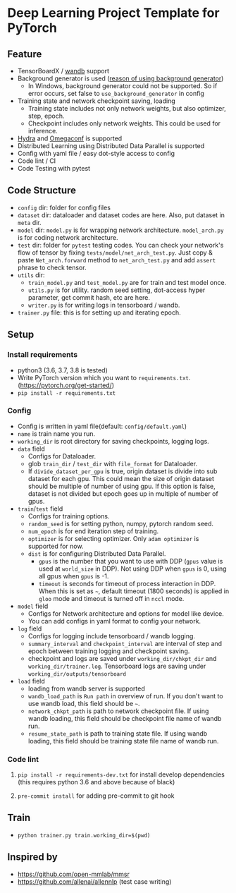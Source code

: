 # Deep Learning Project Template for PyTorch

## Feature

- TensorBoardX / [wandb](https://www.wandb.com/) support
- Background generator is used ([reason of using background generator](https://github.com/IgorSusmelj/pytorch-styleguide/issues/5))
  - In Windows, background generator could not be supported. So if error occurs, set false to `use_background_generator` in config
- Training state and network checkpoint saving, loading
    - Training state includes not only network weights, but also optimizer, step, epoch.
    - Checkpoint includes only network weights. This could be used for inference. 
- [Hydra](https://hydra.cc) and [Omegaconf](https://github.com/omry/omegaconf) is supported
- Distributed Learning using Distributed Data Parallel is supported
- Config with yaml file / easy dot-style access to config
- Code lint / CI
- Code Testing with pytest

## Code Structure

- `config` dir: folder for config files
- `dataset` dir: dataloader and dataset codes are here. Also, put dataset in `meta` dir.
- `model` dir: `model.py` is for wrapping network architecture. `model_arch.py` is for coding network architecture.
- `test` dir: folder for `pytest` testing codes. You can check your network's flow of tensor by fixing `tests/model/net_arch_test.py`. 
Just copy & paste `Net_arch.forward` method to  `net_arch_test.py` and add `assert` phrase to check tensor.
- `utils` dir:
    - `train_model.py` and `test_model.py` are for train and test model once.
    - `utils.py` is for utility. random seed setting, dot-access hyper parameter, get commit hash, etc are here. 
    - `writer.py` is for writing logs in tensorboard / wandb.
- `trainer.py` file: this is for setting up and iterating epoch.

## Setup

### Install requirements

- python3 (3.6, 3.7, 3.8 is tested)
- Write PyTorch version which you want to `requirements.txt`. (https://pytorch.org/get-started/)
- `pip install -r requirements.txt`

### Config

- Config is written in yaml file(default: `config/default.yaml`)
- `name` is train name you run.
- `working_dir` is root directory for saving checkpoints, logging logs.
- `data` field
    - Configs for Dataloader.
    - glob `train_dir` / `test_dir` with `file_format` for Dataloader.
    - If `divide_dataset_per_gpu` is true, origin dataset is divide into sub dataset for each gpu. 
    This could mean the size of origin dataset should be multiple of number of using gpu.
    If this option is false, dataset is not divided but epoch goes up in multiple of number of gpus.
- `train`/`test` field
    - Configs for training options.
    - `random_seed` is for setting python, numpy, pytorch random seed.
    - `num_epoch` is for end iteration step of training.
    - `optimizer` is for selecting optimizer. Only `adam optimizer` is supported for now.
    - `dist` is for configuring Distributed Data Parallel.
        - `gpus` is the number that you want to use with DDP (`gpus` value is used at `world_size` in DDP).
        Not using DDP when `gpus` is 0, using all gpus when `gpus` is -1.
        - `timeout` is seconds for timeout of process interaction in DDP.
        When this is set as `~`, default timeout (1800 seconds) is applied in `gloo` mode and timeout is turned off in `nccl` mode.
- `model` field
    - Configs for Network architecture and options for model like device.
    - You can add configs in yaml format to config your network.
- `log` field
    - Configs for logging include tensorboard / wandb logging. 
    - `summary_interval` and `checkpoint_interval` are interval of step and epoch between training logging and checkpoint saving.
    - checkpoint and logs are saved under `working_dir/chkpt_dir` and `working_dir/trainer.log`. Tensorboard logs are saving under `working_dir/outputs/tensorboard`
- `load` field
    - loading from wandb server is supported
    - `wandb_load_path` is `Run path` in overview of run. If you don't want to use wandb load, this field should be `~`.
    - `network_chkpt_path` is path to network checkpoint file.
    If using wandb loading, this field should be checkpoint file name of wandb run.
    - `resume_state_path` is path to training state file.
    If using wandb loading, this field should be training state file name of wandb run.

### Code lint

1. `pip install -r requirements-dev.txt` for install develop dependencies (this requires python 3.6 and above because of black)

1. `pre-commit install` for adding pre-commit to git hook

## Train

- `python trainer.py train.working_dir=$(pwd)`

## Inspired by

- https://github.com/open-mmlab/mmsr
- https://github.com/allenai/allennlp (test case writing)
